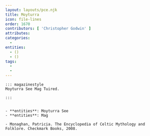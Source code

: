 ```yaml
---
layout: layouts/pce.njk
title: Moyturra
icon: file-lines
order: 1670
contributors: [ 'Christopher Godwin' ]
attributes:
categories:
  - 
entities:
  - ()
  - ()
tags:
  - 
  - 
---
```

``` tab [group1:Info]
::: magazinestyle
Moyturra See Mag Tuired.

:::
```
``` tab [group1:Attributes]
```
``` tab [group1:Entities]
- **entities**: Moyturra See
- **entities**: Mag
```
``` tab [group1:Sources]
- Monaghan, Patricia. The Encyclopedia of Celtic Mythology and Folklore. Checkmark Books, 2008.
```
